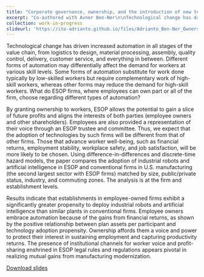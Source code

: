 ```yaml
---
title: "Corporate governance, ownership, and the introduction of new technology"
excerpt: "Co-authored with Avner Ben-Ner\n\nTechnological change has driven increased automation in all stages of the value chain, from logistics to design, material processing, assembly, quality control, delivery, customer service, and everything in between. Different forms of automation may differentially affect the demand for workers at various skill levels. Some forms of automation substitute for work done typically by low-skilled workers but require complementary work of high-skill workers, whereas other forms may reduce the demand for high-skill workers. What do ESOP firms, where employees can own part or all of the firm, choose regarding different types of automation?\n\nBy granting ownership to workers, ESOP allows the potential to gain a slice of future profits and aligns the interests of both parties (employee owners and other shareholders). Employees are also provided a representation of their voice through an ESOP trustee and committee. Thus, the adoption of technologies by such firms may be different from that of other firms. Those that advance worker well-being, such as financial returns, employment stability, workplace safety, and job satisfaction may be more likely to be chosen. Using difference-in-differences and discrete-time hazard models, the paper compares the adoption of industrial robots and artificial intelligence in ESOP and conventional firms in U.S. manufacturing (the second largest sector with ESOP firms) matched by size, public/private status, industry, and commuting zones. The analysis is at the firm and establishment levels.\n\nResults indicate that establishments in employee-owned firms exhibit a significantly greater propensity to deploy industrial robots and artificial intelligence than similar plants in conventional firms. Employee owners embrace automation because of the gains from financial returns, as shown by the positive relationship between plan assets per participant and technology adoption propensity. Ownership affords them a voice and power to protect their interest in sustaining employment and capturing productivity returns. The presence of institutional channels for worker voice and profit-sharing enshrined in ESOP legal rules and regulations appears pivotal in realizing mutual gains from manufacturing modernization.\n\n[Download slides](files/Adrianto_Ben-Ner_Ownership_and_automation_adoption.pdf)"
collection: work-in-progress
slideurl: 'https://ito-adrianto.github.io/files/Adrianto_Ben-Ner_Ownership_and_automation_adoption.pdf'
---
```


Technological change has driven increased automation in all stages of the value chain, from logistics to design, material processing, assembly, quality control, delivery, customer service, and everything in between. Different forms of automation may differentially affect the demand for workers at various skill levels. Some forms of automation substitute for work done typically by low-skilled workers but require complementary work of high-skill workers, whereas other forms may reduce the demand for high-skill workers. What do ESOP firms, where employees can own part or all of the firm, choose regarding different types of automation?

By granting ownership to workers, ESOP allows the potential to gain a slice of future profits and aligns the interests of both parties (employee owners and other shareholders). Employees are also provided a representation of their voice through an ESOP trustee and committee. Thus, we expect that the adoption of technologies by such firms will be different from that of other firms. Those that advance worker well-being, such as financial returns, employment stability, workplace safety, and job satisfaction, will be more likely to be chosen. Using difference-in-differences and discrete-time hazard models, the paper compares the adoption of industrial robots and artificial intelligence in ESOP and conventional firms in U.S. manufacturing (the second largest sector with ESOP firms) matched by size, public/private status, industry, and commuting zones. The analysis is at the firm and establishment levels.

Results indicate that establishments in employee-owned firms exhibit a significantly greater propensity to deploy industrial robots and artificial intelligence than similar plants in conventional firms. Employee owners embrace automation because of the gains from financial returns, as shown by the positive relationship between plan assets per participant and technology adoption propensity. Ownership affords them a voice and power to protect their interest in sustaining employment and capturing productivity returns. The presence of institutional channels for worker voice and profit-sharing enshrined in ESOP legal rules and regulations appears pivotal in realizing mutual gains from manufacturing modernization.

[Download slides](https://ito-adrianto.github.io/files/Adrianto_Ben-Ner_Ownership_and_automation_adoption.pdf)
